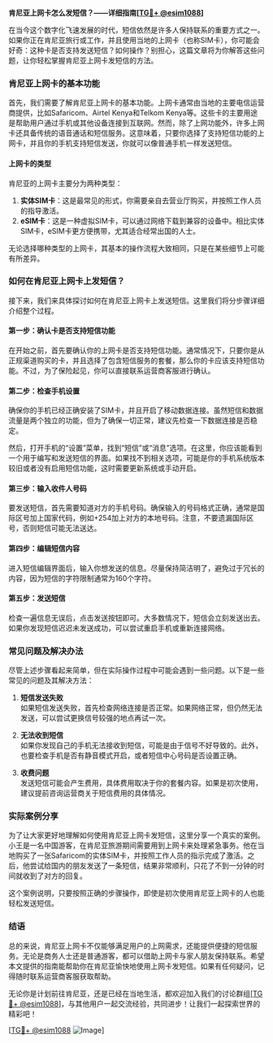 **肯尼亚上网卡怎么发短信？——详细指南[[TG💪+ @esim1088](https://t.me/s/esim1088)]**

在当今这个数字化飞速发展的时代，短信依然是许多人保持联系的重要方式之一。如果你正在肯尼亚旅行或工作，并且使用当地的上网卡（也称SIM卡），你可能会好奇：这种卡是否支持发送短信？如何操作？别担心，这篇文章将为你解答这些问题，让你轻松掌握肯尼亚上网卡发短信的方法。

### 肯尼亚上网卡的基本功能

首先，我们需要了解肯尼亚上网卡的基本功能。上网卡通常由当地的主要电信运营商提供，比如Safaricom、Airtel Kenya和Telkom Kenya等。这些卡的主要用途是帮助用户通过手机或其他设备连接到互联网。然而，除了上网功能外，许多上网卡还具备传统的语音通话和短信服务。这意味着，只要你选择了支持短信功能的上网卡，并且你的手机支持短信发送，你就可以像普通手机一样发送短信。

#### 上网卡的类型

肯尼亚的上网卡主要分为两种类型：

1. **实体SIM卡**：这是最常见的形式，你需要亲自去营业厅购买，并按照工作人员的指导激活。
2. **eSIM卡**：这是一种虚拟SIM卡，可以通过网络下载到兼容的设备中。相比实体SIM卡，eSIM卡更方便携带，尤其适合经常出国的人士。

无论选择哪种类型的上网卡，其基本的操作流程大致相同，只是在某些细节上可能有所差异。

### 如何在肯尼亚上网卡上发短信？

接下来，我们来具体探讨如何在肯尼亚上网卡上发送短信。这里我们将分步骤详细介绍整个过程。

#### 第一步：确认卡是否支持短信功能

在开始之前，首先要确认你的上网卡是否支持短信功能。通常情况下，只要你是从正规渠道购买的卡，并且选择了包含短信服务的套餐，那么你的卡应该支持短信功能。不过，为了保险起见，你可以直接联系运营商客服进行确认。

#### 第二步：检查手机设置

确保你的手机已经正确安装了SIM卡，并且开启了移动数据连接。虽然短信和数据流量是两个独立的功能，但为了确保一切正常，建议先检查一下数据连接是否稳定。

然后，打开手机的“设置”菜单，找到“短信”或“消息”选项。在这里，你应该能看到一个用于编写和发送短信的界面。如果找不到相关选项，可能是你的手机系统版本较旧或者没有启用短信功能，这时需要更新系统或手动开启。

#### 第三步：输入收件人号码

要发送短信，首先需要知道对方的手机号码。确保输入的号码格式正确，通常是国际区号加上国家代码，例如+254加上对方的本地号码。注意，不要遗漏国际区号，否则短信可能无法送达。

#### 第四步：编辑短信内容

进入短信编辑界面后，输入你想发送的信息。尽量保持简洁明了，避免过于冗长的内容，因为短信的字符限制通常为160个字符。

#### 第五步：发送短信

检查一遍信息无误后，点击发送按钮即可。大多数情况下，短信会立刻发送出去。如果你发现短信迟迟未发送成功，可以尝试重启手机或重新连接网络。

### 常见问题及解决办法

尽管上述步骤看起来简单，但在实际操作过程中可能会遇到一些问题。以下是一些常见的问题及其解决方法：

1. **短信发送失败**  
   如果短信发送失败，首先检查网络连接是否正常。如果网络正常，但仍然无法发送，可以尝试更换信号较强的地点再试一次。

2. **无法收到短信**  
   如果你发现自己的手机无法接收到短信，可能是由于信号不好导致的。此外，也要检查手机是否有静音模式开启，或者短信中心号码是否设置正确。

3. **收费问题**  
   发送短信可能会产生费用，具体费用取决于你的套餐内容。如果是初次使用，建议提前咨询运营商关于短信费用的具体情况。

### 实际案例分享

为了让大家更好地理解如何使用肯尼亚上网卡发短信，这里分享一个真实的案例。小王是一名中国游客，在肯尼亚旅游期间需要用到上网卡来处理紧急事务。他在当地购买了一张Safaricom的实体SIM卡，并按照工作人员的指示完成了激活。之后，他尝试给国内的朋友发送了一条短信，结果非常顺利，只花了不到一分钟的时间就收到了对方的回复。

这个案例说明，只要按照正确的步骤操作，即使是初次使用肯尼亚上网卡的人也能轻松发送短信。

### 结语

总的来说，肯尼亚上网卡不仅能够满足用户的上网需求，还能提供便捷的短信服务。无论是商务人士还是普通游客，都可以借助上网卡与家人朋友保持联系。希望本文提供的指南能帮助你在肯尼亚愉快地使用上网卡发短信。如果有任何疑问，记得随时联系运营商客服获取帮助。

无论你是计划前往肯尼亚，还是已经在当地生活，都欢迎加入我们的讨论群组[[TG💪+ @esim1088](https://t.me/s/esim1088)]，与其他用户一起交流经验，共同进步！让我们一起探索世界的精彩吧！

[[TG💪+ @esim1088](https://t.me/s/esim1088) ![Image](https://i.postimg.cc/4NQfJmqS/Snipaste-2025-05-13-00-14-12.png)]